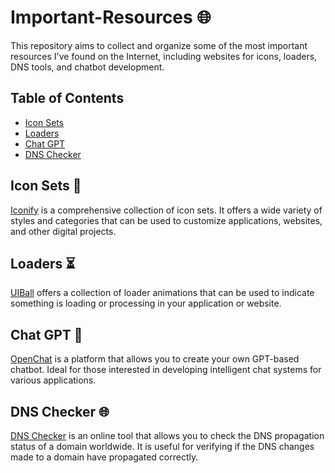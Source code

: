 # Important-Resources 🌐
This repository aims to collect and organize some of the most important resources I've found on the Internet, including websites for icons, loaders, DNS tools, and chatbot development.

## Table of Contents
- [Icon Sets](#icon-sets)
- [Loaders](#loaders)
- [Chat GPT](#chat-gpt)
- [DNS Checker](#dns-checker)

## Icon Sets 🎨
[Iconify](https://icon-sets.iconify.design/) is a comprehensive collection of icon sets. It offers a wide variety of styles and categories that can be used to customize applications, websites, and other digital projects.

## Loaders ⏳
[UIBall](http://uiball.com/loaders) offers a collection of loader animations that can be used to indicate something is loading or processing in your application or website.

## Chat GPT 💬
[OpenChat](https://openchat.so/) is a platform that allows you to create your own GPT-based chatbot. Ideal for those interested in developing intelligent chat systems for various applications.

## DNS Checker 🌐
[DNS Checker](https://dnschecker.org/) is an online tool that allows you to check the DNS propagation status of a domain worldwide. It is useful for verifying if the DNS changes made to a domain have propagated correctly.


